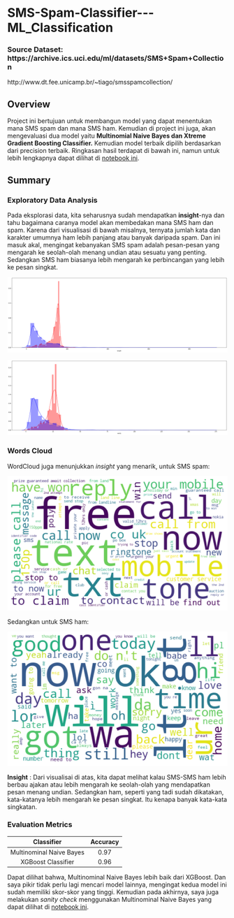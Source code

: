 <h1> SMS-Spam-Classifier---ML_Classification </h1>

<h3>Source Dataset: https://archive.ics.uci.edu/ml/datasets/SMS+Spam+Collection </h3>

<p>http://www.dt.fee.unicamp.br/~tiago/smsspamcollection/</p>

## Overview

Project ini bertujuan untuk membangun model yang dapat menentukan mana SMS spam dan mana SMS ham. Kemudian di project ini juga, akan mengevaluasi dua model yaitu <b>Multinomial Naive Bayes dan Xtreme Gradient Boosting Classifier.</b> Kemudian model terbaik dipilih berdasarkan dari precision terbaik. Ringkasan hasil terdapat di bawah ini, namun untuk lebih lengkapnya dapat dilihat di [notebook ini](https://github.com/Stev-create/SMS-Spam-Classifier---ML-Text-Classification/blob/master/SMS%20Spam%20Classifier.ipynb).


## Summary

### Exploratory Data Analysis

Pada eksplorasi data, kita seharusnya sudah mendapatkan <b>insight</b>-nya dan tahu bagaimana caranya model akan membedakan mana SMS ham dan spam. Karena dari visualisasi di bawah misalnya, ternyata jumlah kata dan karakter umumnya ham lebih panjang atau banyak daripada spam. Dan ini masuk akal, mengingat kebanyakan SMS spam adalah pesan-pesan yang mengarah ke seolah-olah menang undian atau sesuatu yang penting. Sedangkan SMS ham biasanya lebih mengarah ke perbincangan yang lebih ke pesan singkat. 

![GitHub Logo](/images/1.png)

![GitHub Logo](/images/2.png)

### Words Cloud

WordCloud juga menunjukkan <i>insight</i> yang menarik, untuk SMS spam:

![GitHub Logo](/images/3.png)

Sedangkan untuk SMS ham:

![GitHub Logo](/images/4.png)

<b>Insight</b> : Dari visualisai di atas, kita dapat melihat kalau SMS-SMS ham lebih berbau ajakan atau lebih mengarah ke seolah-olah yang mendapatkan pesan menang undian. Sedangkan ham, seperti yang tadi sudah dikatakan, kata-katanya lebih mengarah ke pesan singkat. Itu kenapa banyak kata-kata singkatan. 

### Evaluation Metrics

| Classifier  | Accuracy |
| :---: | :---: |
| Multinominal Naive Bayes  | 0.97  |
| XGBoost Classifier  | 0.96  |

Dapat dilihat bahwa, Multinominal Naive Bayes lebih baik dari XGBoost. Dan saya pikir tidak perlu lagi mencari model lainnya, mengingat kedua model ini sudah memiliki skor-skor yang tinggi. Kemudian pada akhirnya, saya juga melakukan <i>sanity check</i> menggunakan Multinominal Naive Bayes yang dapat dilihat di [notebook ini](https://github.com/Stev-create/SMS-Spam-Classifier---ML-Text-Classification/blob/master/SMS%20Spam%20Classifier.ipynb).







